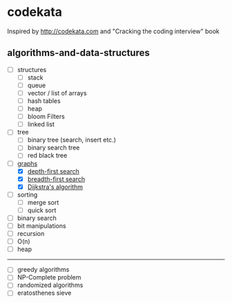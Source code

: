 # codekata

Inspired by http://codekata.com and "Cracking the coding interview" book

## algorithms-and-data-structures

- [ ] structures
  - [ ] stack
  - [ ] queue
  - [ ] vector / list of arrays
  - [ ] hash tables
  - [ ] heap
  - [ ] bloom Filters
  - [ ] linked list
- [ ] tree
  - [ ] binary tree (search, insert etc.)
  - [ ] binary search tree
  - [ ] red black tree
- [ ] [graphs](https://github.com/MaximTkachenko/codekata/tree/master/src/graph)
  - [x] [depth-first search](https://github.com/MaximTkachenko/codekata/blob/master/src/graph/Core/Search/DepthFirstSearch.cs)
  - [x] [breadth-first search](https://github.com/MaximTkachenko/codekata/blob/master/src/graph/Core/Search/BreadthFirstSearch.cs)
  - [x] [Dijkstra's algorithm](https://github.com/MaximTkachenko/codekata/blob/master/src/graph/Core/Search/DijkstraAlgorithm.cs)
- [ ] sorting
  - [ ] merge sort
  - [ ] quick sort
- [ ] binary search
- [ ] bit manipulations
- [ ] recursion
- [ ] O(n)
- [ ] heap
---------------------------------------------
- [ ] greedy algorithms
- [ ] NP-Complete problem
- [ ] randomized algorithms
- [ ] eratosthenes sieve
